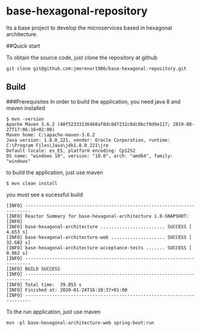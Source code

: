 # base-hexagonal-repository
Its a base project to develop the microservices based in hexagonal architecture.

##Quick start

To obtain the source code, just clone the repository at github
```
git clone git@github.com:jmorenor1986/base-hexagonal-repository.git
``` 
## Build

###Prerequisites
In order to build the application, you need java 8 and maven installed
```
$ mvn -version
Apache Maven 3.6.2 (40f52333136460af0dc0d7232c0dc0bcf0d9e117; 2019-08-27T17:06:16+02:00)
Maven home: C:\apache-maven-3.6.2
Java version: 1.8.0_221, vendor: Oracle Corporation, runtime: C:\Program Files\Java\jdk1.8.0_221\jre
Default locale: es_ES, platform encoding: Cp1252
OS name: "windows 10", version: "10.0", arch: "amd64", family: "windows"
```
to build the application, just use maven
```
$ mvn clean install
```

you must see a sucessful build
```
[INFO] ------------------------------------------------------------------------
[INFO] Reactor Summary for base-hexagonal-architecture 1.0-SNAPSHOT:
[INFO]
[INFO] base-hexagonal-architecture ........................ SUCCESS [  4.653 s]
[INFO] base-hexagonal-architecture-web .................... SUCCESS [ 32.682 s]
[INFO] base-hexagonal-architecture-acceptance-tests ....... SUCCESS [  0.962 s]
[INFO] ------------------------------------------------------------------------
[INFO] BUILD SUCCESS
[INFO] ------------------------------------------------------------------------
[INFO] Total time:  39.055 s
[INFO] Finished at: 2020-01-24T16:10:37+01:00
[INFO] ------------------------------------------------------------------------
```
To the run application, just use maven
```
mvn -pl base-hexagonal-architecture-web spring-boot:run
```

